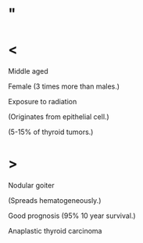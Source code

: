 # "

# <

Middle aged

Female
(3 times more than males.)

Exposure to radiation

(Originates from epithelial cell.)

(5-15% of thyroid tumors.)

# >

Nodular goiter

(Spreads hematogeneously.)

Good prognosis
(95% 10 year survival.)

Anaplastic thyroid carcinoma
